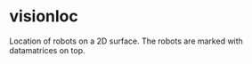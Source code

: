 visionloc
=========

Location of robots on a 2D surface. The robots are marked with datamatrices on top.
